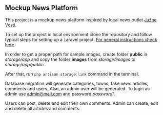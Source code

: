 

## Mockup News Platform

This project is a mockup news platform inspired by local news outlet [Južne Vesti](https://www.juznevesti.com/).

To set up the project in local environment clone the repository and follow typical steps for setting up a Laravel project. [For general instructions check here](https://devmarketer.io/learn/setup-laravel-project-cloned-github-com/).

In order to get a proper path for sample images, create folder **public** in *storage/app* and copy the folder **images** from *storage/images* to *storage/app/public*.

After that, run `php artisan storage:link` command in the terminal.

Database migration will generate categories, towns, fake news articles, comments and users. Also, an admin user will be generated. To login as admin use admin@mail.com and password *password!*.

Users can post, delete and edit their own comments. Admin can create, edit and delete all articles and comments.

